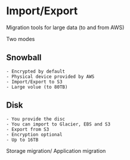 # Import/Export 

Migration tools for large data (to and from AWS)

Two modes
## Snowball
    - Encrypted by default
    - Physical device provided by AWS
    - Import/Export to S3
    - Large volue (to 80TB)
## Disk
    - You provide the disc
    - You can import to Glacier, EBS and S3
    - Export from S3
    - Encryption optional
    - Up to 16TB

Storage migration/ Application migration
